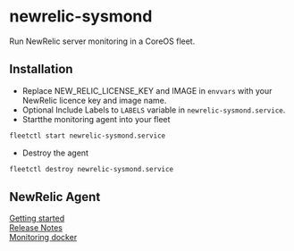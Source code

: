 # newrelic-sysmond

Run NewRelic server monitoring in a CoreOS fleet.

## Installation
* Replace NEW_RELIC_LICENSE_KEY and IMAGE in `envvars` with your NewRelic licence key and image name. 
* Optional Include Labels to `LABELS` variable in `newrelic-sysmond.service`.
* Startthe monitoring agent into your fleet

```bash
fleetctl start newrelic-sysmond.service
```
* Destroy the agent
```bash
fleetctl destroy newrelic-sysmond.service
```

## NewRelic Agent
[Getting started](https://docs.newrelic.com/docs/server/new-relic-servers)  
[Release Notes](https://docs.newrelic.com/docs/releases/linux_server)  
[Monitoring docker](http://newrelic.com/docker/)
